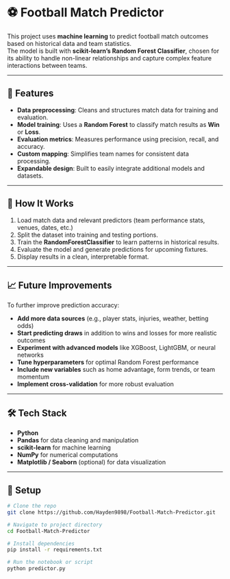 # ⚽ Football Match Predictor

This project uses **machine learning** to predict football match outcomes based on historical data and team statistics.  
The model is built with **scikit-learn’s Random Forest Classifier**, chosen for its ability to handle non-linear relationships and capture complex feature interactions between teams.

---

## 🚀 Features

- **Data preprocessing**: Cleans and structures match data for training and evaluation.  
- **Model training**: Uses a **Random Forest** to classify match results as **Win** or **Loss**.  
- **Evaluation metrics**: Measures performance using precision, recall, and accuracy.  
- **Custom mapping**: Simplifies team names for consistent data processing.  
- **Expandable design**: Built to easily integrate additional models and datasets.

---

## 🧠 How It Works

1. Load match data and relevant predictors (team performance stats, venues, dates, etc.)  
2. Split the dataset into training and testing portions.  
3. Train the **RandomForestClassifier** to learn patterns in historical results.  
4. Evaluate the model and generate predictions for upcoming fixtures.  
5. Display results in a clean, interpretable format.

---

## 📈 Future Improvements

To further improve prediction accuracy:
- **Add more data sources** (e.g., player stats, injuries, weather, betting odds)  
- **Start predicting draws** in addition to wins and losses for more realistic outcomes  
- **Experiment with advanced models** like XGBoost, LightGBM, or neural networks  
- **Tune hyperparameters** for optimal Random Forest performance  
- **Include new variables** such as home advantage, form trends, or team momentum  
- **Implement cross-validation** for more robust evaluation  

---

## 🛠️ Tech Stack

- **Python**  
- **Pandas** for data cleaning and manipulation  
- **scikit-learn** for machine learning  
- **NumPy** for numerical computations  
- **Matplotlib / Seaborn** (optional) for data visualization  

---

## 🧩 Setup

```bash
# Clone the repo
git clone https://github.com/Hayden9898/Football-Match-Predictor.git

# Navigate to project directory
cd Football-Match-Predictor

# Install dependencies
pip install -r requirements.txt

# Run the notebook or script
python predictor.py
